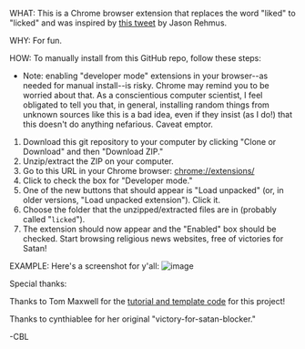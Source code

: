 WHAT: 
This is a Chrome browser extension that replaces the word "liked" to "licked" and was inspired by [this tweet](https://twitter.com/SweatingCommas/status/1326882812755128325) by Jason Rehmus.

WHY:
For fun.

HOW:
To manually install from this GitHub repo, follow these steps:

* Note: enabling "developer mode" extensions in your browser--as needed for manual install--is risky. Chrome may remind you to be worried about that. As a conscientious computer scientist, I feel obligated to tell you that, in general, installing random things from unknown sources like this is a bad idea, even if they insist (as I do!) that this doesn't do anything nefarious. Caveat emptor.

1. Download this git repository to your computer by clicking "Clone or Download" and then "Download ZIP." 
2. Unzip/extract the ZIP on your computer.
3. Go to this URL in your Chrome browser: [chrome://extensions/](chrome://extensions/)
4. Click to check the box for "Developer mode."
5. One of the new buttons that should appear is "Load unpacked" (or, in older versions, "Load unpacked extension"). Click it. 
6. Choose the folder that the unzipped/extracted files are in (probably called "`licked`").
7. The extension should now appear and the "Enabled" box should be checked. Start browsing religious news websites, free of victories for Satan!

EXAMPLE:
Here's a screenshot for y'all:
![image](https://user-images.githubusercontent.com/22127496/46706014-24cb7e80-cbe7-11e8-9b5c-e0c37a5d7f39.png)

Special thanks:

Thanks to Tom Maxwell for the [tutorial and template code](https://9to5google.com/2015/06/14/how-to-make-a-chrome-extensions/) for this project! 

Thanks to cynthiablee for her original "victory-for-satan-blocker."

-CBL
